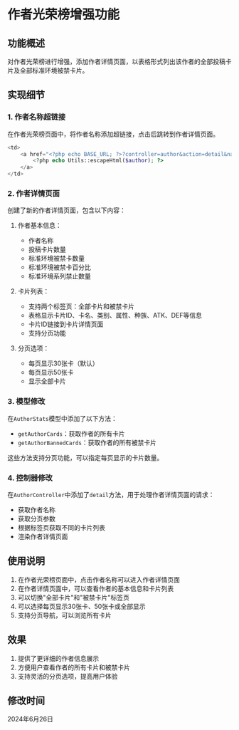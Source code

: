 # 作者光荣榜增强功能

## 功能概述

对作者光荣榜进行增强，添加作者详情页面，以表格形式列出该作者的全部投稿卡片及全部标准环境被禁卡片。

## 实现细节

### 1. 作者名称超链接

在作者光荣榜页面中，将作者名称添加超链接，点击后跳转到作者详情页面。

```php
<td>
    <a href="<?php echo BASE_URL; ?>?controller=author&action=detail&name=<?php echo urlencode($author); ?>">
        <?php echo Utils::escapeHtml($author); ?>
    </a>
</td>
```

### 2. 作者详情页面

创建了新的作者详情页面，包含以下内容：

1. 作者基本信息：
   - 作者名称
   - 投稿卡片数量
   - 标准环境被禁卡数量
   - 标准环境被禁卡百分比
   - 标准环境系列禁止数量

2. 卡片列表：
   - 支持两个标签页：全部卡片和被禁卡片
   - 表格显示卡片ID、卡名、类别、属性、种族、ATK、DEF等信息
   - 卡片ID链接到卡片详情页面
   - 支持分页功能

3. 分页选项：
   - 每页显示30张卡（默认）
   - 每页显示50张卡
   - 显示全部卡片

### 3. 模型修改

在`AuthorStats`模型中添加了以下方法：

- `getAuthorCards`：获取作者的所有卡片
- `getAuthorBannedCards`：获取作者的所有被禁卡片

这些方法支持分页功能，可以指定每页显示的卡片数量。

### 4. 控制器修改

在`AuthorController`中添加了`detail`方法，用于处理作者详情页面的请求：

- 获取作者名称
- 获取分页参数
- 根据标签页获取不同的卡片列表
- 渲染作者详情页面

## 使用说明

1. 在作者光荣榜页面中，点击作者名称可以进入作者详情页面
2. 在作者详情页面中，可以查看作者的基本信息和卡片列表
3. 可以切换"全部卡片"和"被禁卡片"标签页
4. 可以选择每页显示30张卡、50张卡或全部显示
5. 支持分页导航，可以浏览所有卡片

## 效果

1. 提供了更详细的作者信息展示
2. 方便用户查看作者的所有卡片和被禁卡片
3. 支持灵活的分页选项，提高用户体验

## 修改时间

2024年6月26日
